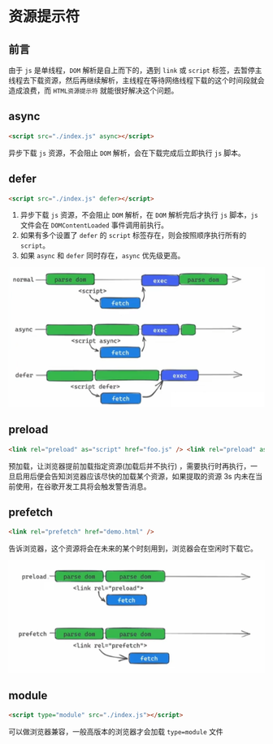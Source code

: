 # 资源提示符

## 前言

由于 `js` 是单线程，`DOM` 解析是自上而下的，遇到 `link` 或 `script` 标签，去暂停主线程去下载资源，然后再继续解析，主线程在等待网络线程下载的这个时间段就会造成浪费，而 `HTML资源提示符` 就能很好解决这个问题。

## async

```html
<script src="./index.js" async></script>
```

异步下载 `js` 资源，不会阻止 `DOM` 解析，会在下载完成后立即执行 `js` 脚本。

## defer

```html
<script src="./index.js" defer></script>
```

1. 异步下载 `js` 资源，不会阻止 `DOM` 解析，在 `DOM` 解析完后才执行 `js` 脚本，`js` 文件会在 `DOMContentLoaded` 事件调用前执行。
2. 如果有多个设置了 `defer` 的 `script` 标签存在，则会按照顺序执行所有的 `script`。
3. 如果 `async` 和 `defer` 同时存在，`async` 优先级更高。

![](./images/2/1.png)

## preload

```html
<link rel="preload" as="script" href="foo.js" /> <link rel="preload" as="style" href="bar.css" />
```

预加载，让浏览器提前加载指定资源(加载后并不执行) ，需要执行时再执行，一旦启用后便会告知浏览器应该尽快的加载某个资源，如果提取的资源 3s 内未在当前使用，在谷歌开发工具将会触发警告消息。

## prefetch

```html
<link rel="prefetch" href="demo.html" />
```

告诉浏览器，这个资源将会在未来的某个时刻用到，浏览器会在空闲时下载它。

![](./images/2/2.png)

## module

```html
<script type="module" src="./index.js"></script>
```

可以做浏览器兼容，一般高版本的浏览器才会加载 `type=module` 文件
